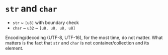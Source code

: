 # `str` and `char`

- `str` ~ `[u8]` with boundary check
- `char` ~ `u32` ~ `[u8, u8, u8, u8]`

Encoding/decoding (UTF-8, UTF-16), for the most time, do not matter. What matters is the fact that `str` and `char` is not container/collection and its element.
